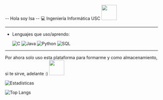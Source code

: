 
-- Hola soy Isa
-- 💻 Ingeniería Informática USC    <img src="https://media.giphy.com/media/mGcNjsfWAjY5AEZNw6/giphy.gif" width="50"></h2>

-------------------------------------------

- Lenguajes que uso/aprendo:
  
  ![C](https://img.shields.io/badge/-C-000000?style=flat&logo=c)
  ![Java](https://img.shields.io/badge/-Java-000000?style=flat&logo=java)
  ![Python](https://img.shields.io/badge/-Python-000000?style=flat&logo=python)
  ![SQL](https://img.shields.io/badge/-SQL-000000?style=flat&logo=postgresql)

---------------------------------------------

Por ahora solo uso esta plataforma para formarme y como almacenamiento, si te sirve, adelante :) <img src="https://media.giphy.com/media/VgCDAzcKvsR6OM0uWg/giphy.gif" width="50">  

![Estadísticas](https://github-readme-stats.vercel.app/api?username=isagudeg&show_icons=true&theme=tokyonight)



![Top Langs](https://github-readme-stats.vercel.app/api/top-langs/?username=isagudeg&layout=compact&theme=radical&count_private=true&token=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)


